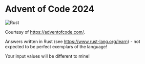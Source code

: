 # Advent of Code 2024

![Rust](https://github.com/positronicarts/aoc2024/actions/workflows/rust.yml/badge.svg)

Courtesy of https://adventofcode.com/.

Answers written in Rust (see https://www.rust-lang.org/learn) - not expected to be perfect exemplars of the language!

Your input values will be different to mine!
